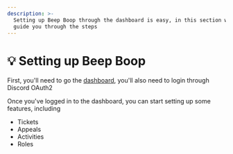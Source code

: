 ```yaml
---
description: >-
  Setting up Beep Boop through the dashboard is easy, in this section we'll
  guide you through the steps
---
```


# 💡 Setting up Beep Boop

First, you'll need to go the [dashboard](http://beep.trtle.xyz/dashboard), you'll also need to login through Discord OAuth2

Once you've logged in to the dashboard, you can start setting up some features, including

* Tickets
* Appeals
* Activities
* Roles
